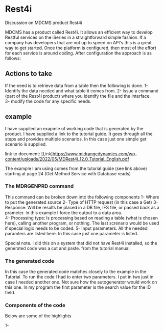 # Rest4i
Discussion on MDCMS product Rest4i

MDCMS has a product called Rest4i.  It allows an efficient way to develop Restful services on the iSeries in a straightforward simple fashion.  If a company has developers that are not up to speed on API's this is a great way to get started.  Once the platform is configured, then most of the effort for each service is around coding.  After configuration the approach is as follows: 

## Actions to take 
If the need is to retrieve data from a table then the following is done.
1- Identify the data needed and what table it comes from.
2- Issue a command (part of the Rest4i product) where you identify the file and the interface.  
3- modify the code for any specific needs. 

## example 
I have supplied an exapmle of working code that is generated by the product.  I have supplied a link to the tutorial guide.  It goes through all the steps and provides multiple scenarios.  In this case just one simple get scenario is supplied. 

link to document:  [Link]https://www.midrangedynamics.com/wp-content/uploads/2022/05/MDRest4i_12.0_Tutorial_English.pdf

The example I am using comes from the tutorial guide (see link above) starting at page 24 (Get Method Service with Database reads)

### The MDRGENPRD command
This command can be broken down into the following components
1- Where to put the generated source 
2- Type of HTTP request (in this case a Get)
3- Response: Will be results be placed in a DB file, IFS file, or passed back as a prameter.  In this example I force the output to a data area.  
4- Processing type: Is processing based on reading a table (what is chosen here), calling another program, or nothing.  The last screnario would be used if special logic needs to be coded. 
5- Input parameters.  All the needed paramters are listed here.  In this case just one parameter is listed. 

Special note.  I did this on a system that did not have Rest4i installed, so the generated code was a cut and paste. from the tutorial manual.  

### The generated code
In this case the generated code matches closely to the example in the Tutorial.  To run the code I had to enter two parameters.  I put in two just in case I needed another one.  Not sure how the autogenerator would work on this one.  In my program the first parameter is the search value for the ID field.  

### Components of the code 
Below are some of the highlights 

1- 


